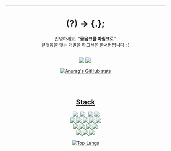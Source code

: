 <hr>
<div align="center"><h1>(?) -> {.};</h1></div>
<p align="center">안녕하세요. <b>"물음표를 마침표로"</b> <br>끝맺음을 맺는 개발을 하고싶은 한서현입니다 : ) </p><br>
<div align="center">
<a href ="https://github.com/HAN-SEOHYUN"><img src="https://img.shields.io/badge/github-181717?style=for-the-badge&logo=github&logoColor=white"></a>&nbsp;<a href="https://feelfreetothink.tistory.com/"><img src="https://img.shields.io/badge/tistory-fe7d37?style=for-the-badge&logo=tistory&logoColor=white"></a>&nbsp;<a href="https://www.instagram.com/hanseohyun_/"><br>
  
![Anurag's GitHub stats](https://github-readme-stats.vercel.app/api?username=HAN-SEOHYUN&show_icons=true&theme=merko)</div>

<br><br>
<h2 align="center">Stack</h2>

<div align="center">&nbsp;<img src="https://img.shields.io/badge/javascript-F7DF1E?style=for-the-badge&logo=javascript&logoColor=black">&nbsp;
  <img src="https://img.shields.io/badge/typescript-3178C6?style=for-the-badge&logo=typescript&logoColor=black">&nbsp;
  <img src="https://img.shields.io/badge/Node.js-339933?style=for-the-badge&logo=Node.js&logoColor=white">
    <img src="https://img.shields.io/badge/Express-000000?style=for-the-badge&logo=Express&logoColor=white">
  <br>
 <img src="https://img.shields.io/badge/JAVA-007396?style=for-the-badge&logo=java&logoColor=white">&nbsp;<img src="https://img.shields.io/badge/Spring-6DB33F?style=for-the-badge&logo=Spring&logoColor=white">&nbsp;<img src="https://img.shields.io/badge/Kotlin-7952B3?style=for-the-badge&logo=Kotlin&logoColor=white">&nbsp;<img src="https://img.shields.io/badge/oracle-F80000?style=for-the-badge&logo=oracle&logoColor=white">&nbsp;<img src="https://img.shields.io/badge/mysql-4479A1?style=for-the-badge&logo=mysql&logoColor=white"><br>
<img src="https://img.shields.io/badge/react-61DAFB?style=for-the-badge&logo=react&logoColor=black">&nbsp;<img src="https://img.shields.io/badge/html-E34F26?style=for-the-badge&logo=html5&logoColor=white">&nbsp;<img src="https://img.shields.io/badge/css-1572B6?style=for-the-badge&logo=css3&logoColor=white">&nbsp;<img src="https://img.shields.io/badge/bootstrap-7952B3?style=for-the-badge&logo=bootstrap&logoColor=white"><br>
<img src="https://img.shields.io/badge/linux-FCC624?style=for-the-badge&logo=linux&logoColor=black">&nbsp;<img src="https://img.shields.io/badge/aws-232F3E?style=for-the-badge&logo=aws&logoColor=white">&nbsp;<img src="https://img.shields.io/badge/apache tomcat-F8DC75?style=for-the-badge&logo=apachetomcat&logoColor=white"><br>


![Top Langs](https://github-readme-stats.vercel.app/api/top-langs/?username=HAN-SEOHYUN&layout=compact&theme=merko)
</div>


